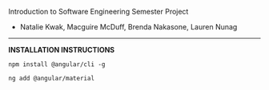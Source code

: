 Introduction to Software Engineering Semester Project
- Natalie Kwak, Macguire McDuff, Brenda Nakasone, Lauren Nunag

-----------------------------

**INSTALLATION INSTRUCTIONS**

```
npm install @angular/cli -g
```
```
ng add @angular/material
```
